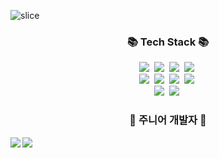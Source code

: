 ![slice](https://capsule-render.vercel.app/api?type=slice&color=black&height=100&text=ChaeHo95&fontAlign=70&rotate=6&fontAlignY=25&descAlign=70.&descAlignY=44&fontSize=60&fontColor=FFFFFF)

<h3 align="center">📚 Tech Stack 📚</h3>
<p align="center">
  <img src="https://img.shields.io/badge/HTML5-E34F26?style=flat-square&logo=HTML5&logoColor=white"/>&nbsp
  <img src="https://img.shields.io/badge/CSS3-1572B6?style=flat-square&logo=CSS3&logoColor=white"/>&nbsp
  <img src="https://img.shields.io/badge/Java-007396?style=flat-square&logo=JAVA&logoColor=white"/>&nbsp
  <img src="https://img.shields.io/badge/Javascript-ffb13b?style=flat-square&logo=JavaScript&logoColor=white"/>&nbsp 
  
  
  <br>
  <img src="https://img.shields.io/badge/Spring-6DB33F?style=flat-square&logo=Spring&logoColor=white"/>&nbsp
  <img src="https://img.shields.io/badge/SpringBoot-6DB33F?style=flat-square&logo=SpringBoot&logoColor=white"/>&nbsp 
  <img src="https://img.shields.io/badge/Node.js-339933?style=flat-square&logo=Node.js&logoColor=white"/>&nbsp
  <img src="https://img.shields.io/badge/React-61DAFB?style=flat-square&logo=React&logoColor=white"/>&nbsp

   
   <br>
  <img src="https://img.shields.io/badge/Mysql-4479A1?style=flat-square&logo=MySql&logoColor=white"/>&nbsp 
  <img src="https://img.shields.io/badge/Oracle-F80000?style=flat-square&logo=Oracle&logoColor=white"/>&nbsp 
  
  <br/>
</p>


<h3 align="center">🌱 주니어 개발자 🌱</h3>
<p>
    <img src="https://github-readme-stats.vercel.app/api/top-langs/?username=ChaeHo95&exclude_repo=ChaeHo95.github.io&layout=compact&theme=tokyonight" align="left"/>
</p>
<p>
    <img src="https://github-readme-stats.vercel.app/api?username=ChaeHo95&theme=tokyonight&show_icons=true" align="left"/>
</p>


<!--
**ChaeHo95/ChaeHo95** is a ✨ _special_ ✨ repository because its `README.md` (this file) appears on your GitHub profile.

Here are some ideas to get you started:

- 🔭 I’m currently working on ...
- 🌱 I’m currently learning ...
- 👯 I’m looking to collaborate on ...
- 🤔 I’m looking for help with ...
- 💬 Ask me about ...
- 📫 How to reach me: ...
- 😄 Pronouns: ...
- ⚡ Fun fact: ...
-->
